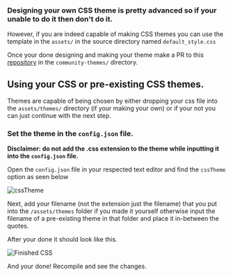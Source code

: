 ### Designing your own CSS theme is pretty advanced so if your unable to do it then don't do it.
However, if you are indeed capable of making CSS themes you can use the template in the `assets/` in the source directory named `default_style.css`

Once your done designing and making your theme make a PR to this [repository](https://github.com/cryptofyre/Apple-Music-Electron-Themes) in the `community-themes/` directory.

## Using your CSS or pre-existing CSS themes.
Themes are capable of being chosen by either dropping your css file into the `assets/themes/` directory (if your making your own) or if your not you can just continue with the next step.

### Set the theme in the `config.json` file.
**Disclaimer: do not add the .css extension to the theme while inputting it into the `config.json` file.**

Open the `config.json` file in your respected text editor and find the `cssTheme` option as seen below

![cssTheme](https://i.imgur.com/HFxNifm.png)

Next, add your filename (not the extension just the filename) that you put into the `/assets/themes` folder if you made it yourself otherwise input the filename of a pre-existing theme in that folder and place it in-between the quotes.

After your done it should look like this.

![Finished CSS](https://i.imgur.com/XzO1xnV.png)

And your done! Recompile and see the changes.